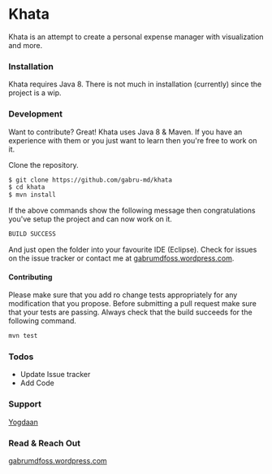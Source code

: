 # Khata

Khata is an attempt to create a personal expense manager with visualization and more.

### Installation

Khata requires Java 8.
There is not much in installation (currently) since the project is a wip.

### Development

Want to contribute? Great!
Khata uses Java 8 & Maven.
If you have an experience with them or you just want to learn then you're free to work on it.

Clone the repository.
```sh
$ git clone https://github.com/gabru-md/khata
$ cd khata
$ mvn install
```
If the above commands show the following message then congratulations you've setup the project and can now work on it.
```sh
BUILD SUCCESS
```
And just open the folder into your favourite IDE (Eclipse).
Check for issues on the issue tracker or contact me at [gabrumdfoss.wordpress.com](gabrumdfoss.wordpress.com).
#### Contributing
Please make sure that you add ro change tests appropriately for any modification that you propose.
Before submitting a pull request make sure that your tests are passing. Always check that the build succeeds for the following command.
```sh
mvn test
```

### Todos
- Update Issue tracker
- Add Code

### Support
[Yogdaan](https://github.com/yogdaan)

### Read & Reach Out
[gabrumdfoss.wordpress.com](gabrumdfoss.wordpress.com)

